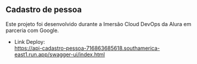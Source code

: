 ## Cadastro de pessoa
Este projeto foi desenvolvido durante a Imersão Cloud DevOps da Alura em parceria com Google.

- Link Deploy:  
  https://api-cadastro-pessoa-716863685618.southamerica-east1.run.app/swagger-ui/index.html